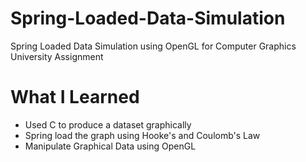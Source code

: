 # Spring-Loaded-Data-Simulation

Spring Loaded Data Simulation using OpenGL for Computer Graphics University Assignment

# What I Learned

* Used C to produce a dataset graphically
* Spring load the graph using Hooke's and Coulomb's Law
* Manipulate Graphical Data using OpenGL
